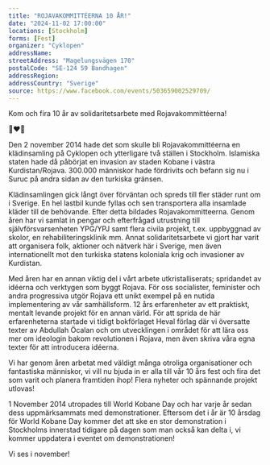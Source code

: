 ```yaml
---
title: "ROJAVAKOMMITTÉERNA 10 ÅR!"
date: "2024-11-02 17:00:00"
locations: [Stockholm]
forms: [Fest]
organizer: "Cyklopen"
addressName: 
streetAddress: "Magelungsvägen 170"
postalCode: "SE-124 59 Bandhagen"
addressRegion:
addressCountry: "Sverige"
source: https://www.facebook.com/events/503659002529709/
---
```

Kom och fira 10 år av solidaritetsarbete med Rojavakommittéerna!

💛❤️💚

Den 2 november 2014 hade det som skulle bli Rojavakommittéerna en klädinsamling på Cyklopen och ytterligare två ställen i Stockholm. Islamiska staten hade då påbörjat en invasion av staden Kobane i västra Kurdistan/Rojava. 300.000 människor hade fördrivits och befann sig nu i Suruc på andra sidan av den turkiska gränsen.

Klädinsamlingen gick långt över förväntan och spreds till fler städer runt om i Sverige. En hel lastbil kunde fyllas och sen transportera alla insamlade kläder till de behövande. Efter detta bildades Rojavakommitteerna. Genom åren har vi samlat in pengar och efterfrågad utrustning till självförsvarsenheten YPG/YPJ samt flera civila projekt, t.ex. uppbyggnad av skolor, en rehabiliteringsklinik mm. Annat solidaritetsarbete vi gjort har varit att organisera folk, aktioner och nätverk här i Sverige, men även internationellt mot den turkiska statens koloniala krig och invasioner av Kurdistan.
 
Med åren har en annan viktig del i vårt arbete utkristalliserats; spridandet av idéerna och verktygen som byggt Rojava. För oss socialister, feminister och andra progressiva utgör Rojava ett unikt exempel på en nutida implementering av vår samhällsform. 12 års erfarenheter av ett praktiskt, mentalt levande projekt för en annan värld. För att sprida de här erfarenheterna startade vi tidigt bokförlaget Heval förlag där vi översatte texter av Abdullah Öcalan och om utvecklingen i området för att lära oss mer om ideologin bakom revolutionen i Rojava, men även skriva våra egna texter för att introducera idéerna.

Vi har genom åren arbetat med väldigt många otroliga organisationer och fantastiska människor, vi vill nu bjuda in er alla till vår 10 års fest och fira det som varit och planera framtiden ihop! Flera nyheter och spännande projekt utlovas!

1 November 2014 utropades till World Kobane Day och har varje år sedan dess uppmärksammats med demonstrationer. Eftersom det i år är 10 årsdag för World Kobane Day kommer det att ske en stor demonstration i Stockholms innerstad tidigare på dagen som man också kan delta i, vi kommer uppdatera i eventet om demonstrationen!

Vi ses i november!
